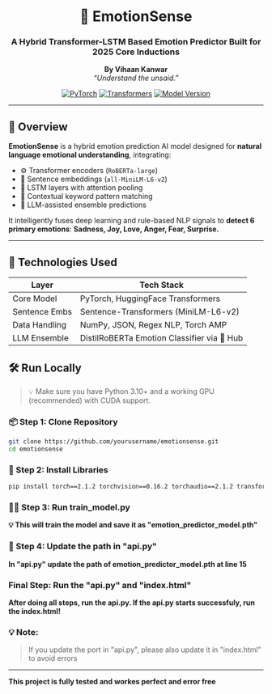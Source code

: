<div align="center">

# 🧠 EmotionSense  
### A Hybrid Transformer-LSTM Based Emotion Predictor Built for 2025 Core Inductions  
**By Vihaan Kanwar**  
_“Understand the unsaid.”_


[![PyTorch](https://img.shields.io/badge/PyTorch-Enabled-red)](https://pytorch.org/)
[![Transformers](https://img.shields.io/badge/🤗-Transformers-yellow)](https://huggingface.co/)
[![Model Version](https://img.shields.io/badge/Version-1.0-green)](#)

</div>

---

## 🚀 Overview

**EmotionSense** is a  hybrid emotion prediction AI model designed for **natural language emotional understanding**, integrating:

- ⚙️ Transformer encoders (`RoBERTa-large`)
- 🧬 Sentence embeddings (`all-MiniLM-L6-v2`)
- 🧠 LSTM layers with attention pooling
- 🔗 Contextual keyword pattern matching
- 🔁 LLM-assisted ensemble predictions

It intelligently fuses deep learning and rule-based NLP signals to **detect 6 primary emotions**:
**Sadness, Joy, Love, Anger, Fear, Surprise.**

---

## 🧰 Technologies Used

| Layer             | Tech Stack                                     |
|------------------|------------------------------------------------|
|  Core Model     | PyTorch, HuggingFace Transformers              |
|  Sentence Embs | Sentence-Transformers (MiniLM-L6-v2)           |
|  Data Handling | NumPy, JSON, Regex NLP, Torch AMP              |
|  LLM Ensemble  | DistilRoBERTa Emotion Classifier via 🤗 Hub     |



## 🛠️ Run Locally

> 💡 Make sure you have Python 3.10+ and a working GPU (recommended) with CUDA support.

### 📦 Step 1: Clone Repository
```bash
git clone https://github.com/yourusername/emotionsense.git
cd emotionsense
```


### 💾 Step 2: Install Libraries
```bash
pip install torch==2.1.2 torchvision==0.16.2 torchaudio==2.1.2 transformers==4.39.3 sentence-transformers==2.2.2 numpy==1.26.4 flask==2.3.3 flask-cors==4.0.0 scikit-learn==1.3.2 flask==2.3.3 flask-cors==4.0.0 
```


### 🏃‍♂️ Step 3: Run train_model.py

 **💡 This will train the model and save it as "emotion_predictor_model.pth"**


### 🔄️ Step 4: Update the path in "api.py"

**In "api.py" update the path of emotion_predictor_model.pth at line 15**

### Final Step: Run the "api.py" and "index.html"

**After doing all steps, run the api.py. If the api.py starts successfuly, run the index.html!**

### 💡 Note:
> If you update the port in "api.py", please also update it in "index.html" to avoid errors

---
**This project is fully tested and workes perfect and error free**
